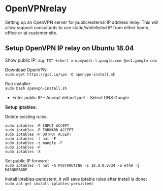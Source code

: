 # OpenVPNrelay
Setting up an OpenVPN server for public/external IP address relay. This will allow support consultants to use static/whitelisted IP from either home, office or at customer site.


## Setup OpenVPN IP relay on Ubuntu 18.04  

Show public IP:
`dig TXT +short o-o.myaddr.l.google.com @ns1.google.com`

Download OpenVPN:  
`sudo wget https://git.io/vpn -O openvpn-install.sh`    

Run installer:  
`sudo bash openvpn-install.sh`  

* Enter public IP - Accept default port - Select DNS Google 

**Setup iptables:**

Delete existing rules:
```
sudo iptables -P INPUT ACCEPT
sudo iptables -P FORWARD ACCEPT
sudo iptables -P OUTPUT ACCEPT
sudo iptables -t nat -F
sudo iptables -t mangle -F
sudo iptables -F
sudo iptables -X
```

Set public IP forward:  
`sudo iptables -t nat -A POSTROUTING -s 10.8.0.0/24 -o eth0 -j MASQUERADE`   

Install iptables-persistent, it will save iptable rules after install is done:  
`sudo apt-get install iptables-persistent`  
